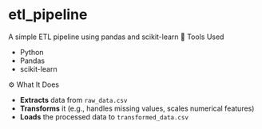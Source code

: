 # etl_pipeline
A simple ETL pipeline using pandas and scikit-learn
🔧 Tools Used
- Python
- Pandas
- scikit-learn

⚙️ What It Does
- **Extracts** data from `raw_data.csv`
- **Transforms** it (e.g., handles missing values, scales numerical features)
- **Loads** the processed data to `transformed_data.csv`

